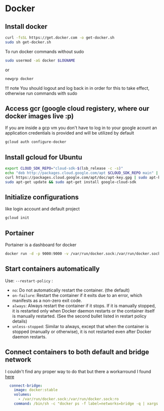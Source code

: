 # Docker

## Install docker
```bash
curl -fsSL https://get.docker.com -o get-docker.sh
sudo sh get-docker.sh
```

To run docker commands without sudo
```bash
sudo usermod -aG docker $LOGNAME
```

or

```bash
newgrp docker
```

!!! note
    You should logout and log back in in order for this to take effect, otherwise run commands with sudo

## Access gcr (google cloud registery, where our docker images live :p)
If you are inside a gcp vm you don't have to log in to your google acount an application credentials is provided and will be utilized by default
```bash
gcloud auth configure-docker
```

## Install gcloud for Ubuntu
```bash
export CLOUD_SDK_REPO="cloud-sdk-$(lsb_release -c -s)"
echo "deb http://packages.cloud.google.com/apt $CLOUD_SDK_REPO main" | sudo tee -a /etc/apt/sources.list.d/google-cloud-sdk.list
curl https://packages.cloud.google.com/apt/doc/apt-key.gpg | sudo apt-key add -
sudo apt-get update && sudo apt-get install google-cloud-sdk
```

## Initialize configurations
like login account and default project
```bash
gcloud init

```
## Portainer
Portainer is a dashboard for docker
```bash
docker run -d -p 9000:9000 -v /var/run/docker.sock:/var/run/docker.sock -v portainer_data:/data portainer/portainer
```

## Start containers automatically
Use: `--restart-policy` :

- `no`:	Do not automatically restart the container. (the default)
- `on-failure`:	Restart the container if it exits due to an error, which manifests as a non-zero exit code.
- `always`:	Always restart the container if it stops. If it is manually stopped, it is restarted only when Docker daemon restarts or the container itself is manually restarted. (See the second bullet listed in restart policy details)
- `unless-stopped`: Similar to always, except that when the container is stopped (manually or otherwise), it is not restarted even after Docker daemon restarts.

## Connect containers to both default and bridge network
I couldn't find any proper way to do that but there a workarround I found [here](https://github.com/docker/compose/issues/3012#issuecomment-308403917)

```yaml
  connect-bridge:
    image: docker:stable
    volumes:
      - /var/run/docker.sock:/var/run/docker.sock:ro
    command: /bin/sh -c "docker ps -f label=networks=bridge -q | xargs -I'{}' docker network connect bridge {}"

```
